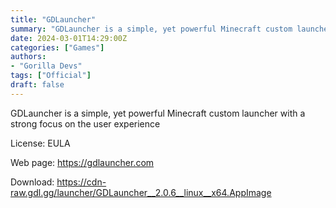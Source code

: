 ```yaml
---
title: "GDLauncher"
summary: "GDLauncher is a simple, yet powerful Minecraft custom launcher with a strong focus on the user experience"
date: 2024-03-01T14:29:00Z
categories: ["Games"]
authors:
- "Gorilla Devs"
tags: ["Official"]
draft: false
---
```


GDLauncher is a simple, yet powerful Minecraft custom launcher with a strong focus on the user experience

License: EULA

Web page: <https://gdlauncher.com>

Download: <https://cdn-raw.gdl.gg/launcher/GDLauncher__2.0.6__linux__x64.AppImage>
